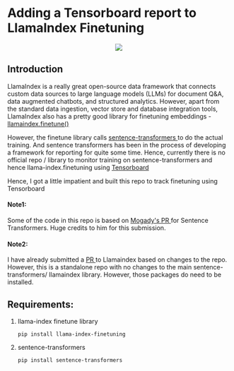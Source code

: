 # Adding a Tensorboard report to LlamaIndex Finetuning 
<p align = "center">
<img src = "https://github.com/SwamiKannan/SentenceTransformer-with-Tensorboard/blob/main/cover.png">
</p>

## Introduction
LlamaIndex is a really great open-source data framework that connects custom data sources to large language models (LLMs) for document Q&A, data augmented chatbots, and structured analytics. 
However, apart from the standard data ingestion, vector store and database integration tools, LlamaIndex also has a pretty good library for finetuning embeddings - <a href="https://github.com/run-llama/llama_index/tree/main/llama-index-finetuning">llamaindex.finetune() </a>

However, the finetune library calls <a href="https://www.sbert.net/">sentence-transformers </a> to do the actual training. And sentence transformers has been in the process of developing a framework for reporting for quite some time. Hence, currently there is no official repo / library to monitor training on sentence-transformers and hence llama-index.finetuning using <a href="https://www.tensorflow.org/tensorboard">Tensorboard </a>

Hence, I got a little impatient and built this repo to track finetuning using Tensorboard

#### Note1: 
Some of the code in this repo is based on <a href="https://github.com/Mogady">Mogady's </a> <a href="https://github.com/UKPLab/sentence-transformers/pull/1532/files#diff-b85567d4fdaffe34a3ccd8fe6cd1fcb15a986ebd34af373c71f1f5cf5efff021">PR </a> for Sentence Transformers. Huge credits to him for this submission.

#### Note2:
I have already submitted a <a href="https://github.com/run-llama/llama_index/pull/11568">PR </a> to Llamaindex based on changes to the repo. However, this is a standalone repo with no changes to the main sentence-transformers/ llamaindex library. However, those packages do need to be installed.

## Requirements:
1. llama-index finetune library
    ```
    pip install llama-index-finetuning
   ```
2. sentence-transformers
   ```
   pip install sentence-transformers
   ```
